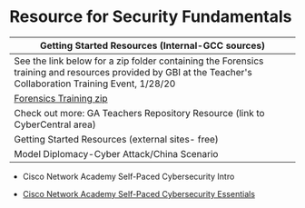 Resource for Security Fundamentals
==================================

| Getting Started Resources (Internal-GCC sources)                                                                                                           |
|------------------------------------------------------------------------------------------------------------------------------------------------------------|
| See the link below for a zip folder containing the Forensics training and resources provided by GBI at the Teacher's Collaboration Training Event, 1/28/20 |
| [Forensics Training zip](https://github.com/GA-CyberWorkforceAcademy/TeachersCorner/raw/master/CyberEd/Security/ForensicsTraining.zip)                     |
| Check out more: GA Teachers Repository Resource (link to CyberCentral area)                                                                                |
| Getting Started Resources (external sites- free)                                                                                                           |
| Model Diplomacy-Cyber Attack/China Scenario                                                                                                                |

-   Cisco Network Academy Self-Paced Cybersecurity Intro

-   [Cisco Network Academy Self-Paced Cybersecurity
    Essentials](https://www.netacad.com/courses/cybersecurity/cybersecurity-essentials)
